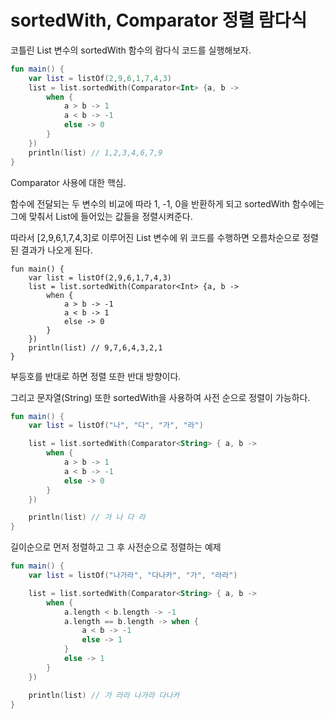 # sortedWith, Comparator 정렬 람다식

코틀린 List<T> 변수의 sortedWith 함수의 람다식 코드를 실행해보자.

```kt
fun main() {
    var list = listOf(2,9,6,1,7,4,3)
    list = list.sortedWith(Comparator<Int> {a, b -> 
        when {
            a > b -> 1
            a < b -> -1
            else -> 0
        }
    })
    println(list) // 1,2,3,4,6,7,9
}
```

Comparator 사용에 대한 핵심.
  
함수에 전달되는 두 변수의 비교에 따라 1, -1, 0을 반환하게 되고 sortedWith 함수에는 그에 맞춰서 List에 들어있는 값들을 정렬시켜준다.
  
따라서 [2,9,6,1,7,4,3]로 이루어진 List<Int> 변수에 위 코드를 수행하면 오름차순으로 정렬된 결과가 나오게 된다.

```
fun main() {
    var list = listOf(2,9,6,1,7,4,3)
    list = list.sortedWith(Comparator<Int> {a, b -> 
        when {
            a > b -> -1
            a < b -> 1
            else -> 0
        }
    })
    println(list) // 9,7,6,4,3,2,1
}
```

부등호를 반대로 하면 정렬 또한 반대 방향이다.
  
그리고 문자열(String) 또한 sortedWith을 사용하여 사전 순으로 정렬이 가능하다.

```kt
fun main() {
    var list = listOf("나", "다", "가", "라")

    list = list.sortedWith(Comparator<String> { a, b -> 
        when {
            a > b -> 1
            a < b -> -1
            else -> 0
        }
    })

    println(list) // 가 나 다 라
}
```

길이순으로 먼저 정렬하고 그 후 사전순으로 정렬하는 예제

```kt
fun main() {
    var list = listOf("나가라", "다나카", "가", "라라")

    list = list.sortedWith(Comparator<String> { a, b -> 
        when {
            a.length < b.length -> -1
            a.length == b.length -> when {
                a < b -> -1
                else -> 1
            }
            else -> 1
        }
    })

    println(list) // 가 라라 나가라 다나카
}
```
